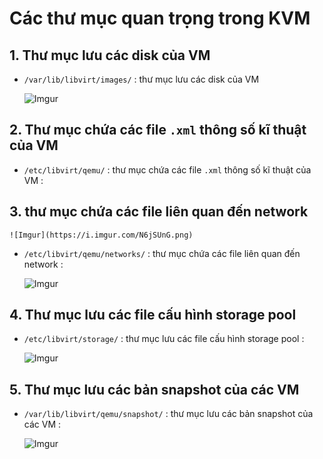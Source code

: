 
# **Các thư mục quan trọng trong KVM**

## 1. Thư mục lưu các disk của VM
- `/var/lib/libvirt/images/` : thư mục lưu các disk của VM

    ![Imgur](https://i.imgur.com/Y74d835.png)

## 2. Thư mục chứa các file `.xml` thông số kĩ thuật của VM 
- `/etc/libvirt/qemu/` : thư mục chứa các file `.xml` thông số kĩ thuật của VM :

## 3. thư mục chứa các file liên quan đến network
    ![Imgur](https://i.imgur.com/N6jSUnG.png)

- `/etc/libvirt/qemu/networks/` : thư mục chứa các file liên quan đến network :

    ![Imgur](https://i.imgur.com/FJGvcSM.png)

## 4. Thư mục lưu các file cấu hình storage pool
- `/etc/libvirt/storage/` : thư mục lưu các file cấu hình storage pool :

    ![Imgur](https://i.imgur.com/Ngc5lkP.png)

## 5. Thư mục lưu các bản snapshot của các VM
- `/var/lib/libvirt/qemu/snapshot/` : thư mục lưu các bản snapshot của các VM :

    ![Imgur](https://i.imgur.com/9UqZ6Xs.png)
